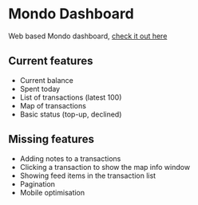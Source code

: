 # Mondo Dashboard
Web based Mondo dashboard, [check it out here](http://martinblackburn.github.io/mondo-api/)

## Current features
- Current balance
- Spent today
- List of transactions (latest 100)
- Map of transactions
- Basic status (top-up, declined)

## Missing features
- Adding notes to a transactions
- Clicking a transaction to show the map info window
- Showing feed items in the transaction list
- Pagination
- Mobile optimisation